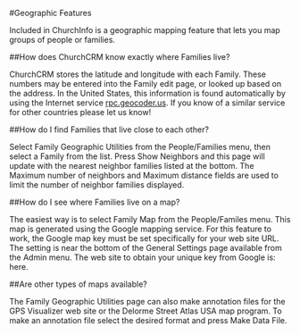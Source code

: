#Geographic Features

Included in ChurchInfo is a geographic mapping feature that lets you map groups of people or families.

##How does ChurchCRM know exactly where Families live?

ChurchCRM stores the latitude and longitude with each Family. These numbers may be entered into the Family edit page, or looked up based on the address. In the United States, this information is found automatically by using the Internet service [rpc.geocoder.us](http://rpc.geocoder.us). If you know of a similar service for other countries please let us know!

##How do I find Families that live close to each other?

Select Family Geographic Utilities from the People/Families menu, then select a Family from the list. Press Show Neighbors and this page will update with the nearest neighbor families listed at the bottom. The Maximum number of neighbors and Maximum distance fields are used to limit the number of neighbor families displayed.

##How do I see where Families live on a map?

The easiest way is to select Family Map from the People/Familes menu. This map is generated using the Google mapping service. For this feature to work, the Google map key must be set specifically for your web site URL. The setting is near the bottom of the General Settings page available from the Admin menu. The web site to obtain your unique key from Google is: here.

##Are other types of maps available?

The Family Geographic Utilities page can also make annotation files for the GPS Visualizer web site or the Delorme Street Atlas USA map program. To make an annotation file select the desired format and press Make Data File.
